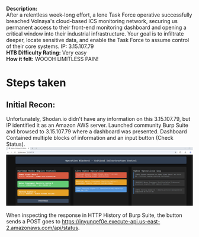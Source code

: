 **Description:**  
After a relentless week-long effort, a lone Task Force operative successfully breached Volnaya's cloud-based ICS monitoring network, securing us permanent access to their front-end monitoring dashboard and opening a critical window into their industrial infrastructure. Your goal is to infiltrate deeper, locate sensitive data, and enable the Task Force to assume control of their core systems. IP: 3.15.107.79  
**HTB Difficulty Rating:** Very easy  
**How it felt:** WOOOH LIMITLESS PAIN!

# Steps taken
## Initial Recon:
Unfortunately, Shodan.io didn't have any information on this 3.15.107.79, but IP identified it as an Amazon AWS server. Launched community Burp Suite and browsed to 3.15.107.79 where a dashboard was presented. Dashboard Contained multiple blocks of information and an input button (Check Status).
![Visual ICS Monitoring Dashboard](Dashboard.png)  

When inspecting the response in HTTP History of Burp Suite, the button sends a POST goes to https://inyunqef0e.execute-api.us-east-2.amazonaws.com/api/status. 


